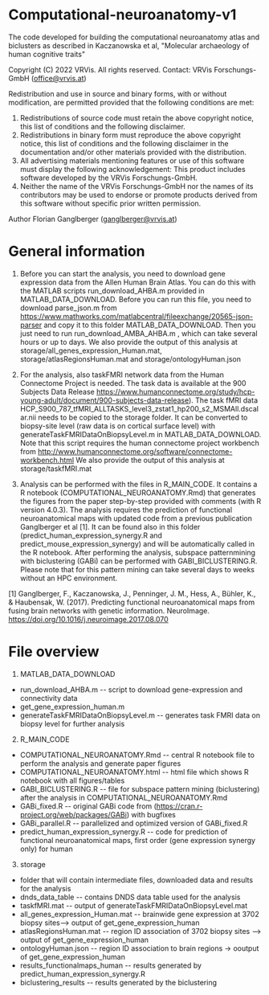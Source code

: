 # Computational-neuroanatomy-v1
The code developed for building the computational neuroanatomy atlas and biclusters as described in Kaczanowska et al, "Molecular archaeology of human cognitive traits"

Copyright (C) 2022 VRVis.
All rights reserved.
Contact: VRVis Forschungs-GmbH (office@vrvis.at)

Redistribution and use in source and binary forms, with or without
modification, are permitted provided that the following conditions are met:
1. Redistributions of source code must retain the above copyright
   notice, this list of conditions and the following disclaimer.
2. Redistributions in binary form must reproduce the above copyright
   notice, this list of conditions and the following disclaimer in the
   documentation and/or other materials provided with the distribution.
3. All advertising materials mentioning features or use of this software
   must display the following acknowledgement:
   This product includes software developed by the VRVis Forschungs-GmbH.
4. Neither the name of the VRVis Forschungs-GmbH nor the
   names of its contributors may be used to endorse or promote products
   derived from this software without specific prior written permission.

Author Florian Ganglberger (ganglberger@vrvis.at)

# General information
1) Before you can start the analysis, you need to download gene expression data from
the Allen Human Brain Atlas. You can do this with the MATLAB
scripts run_download_AHBA.m provided in MATLAB_DATA_DOWNLOAD. Before you can run this file,
you need to download  parse_json.m from https://www.mathworks.com/matlabcentral/fileexchange/20565-json-parser 
and copy it to this folder MATLAB_DATA_DOWNLOAD. Then you just need to run run_download_AMBA_AHBA.m , which can
take several hours or up to days.
We also provide the output of this analysis at storage/all_genes_expression_Human.mat, storage/atlasRegionsHuman.mat and storage/ontologyHuman.json

2) For the analysis, also taskFMRI network data from the Human Connectome Project is needed. The task data is available
at the 900 Subjects Data Release  https://www.humanconnectome.org/study/hcp-young-adult/document/900-subjects-data-release).
The task fMRI data HCP_S900_787_tfMRI_ALLTASKS_level3_zstat1_hp200_s2_MSMAll.dscalar.nii needs to be copied to the storage folder.
It can be converted to biopsy-site level (raw data is on cortical surface level) with generateTaskFMRIDataOnBiopsyLevel.m 
in MATLAB_DATA_DOWNLOAD. Note that this script  requires the human connectome project workbench 
from http://www.humanconnectome.org/software/connectome-workbench.html
We also provide the output of this analysis at storage/taskfMRI.mat

3) Analysis can be performed with the files in R_MAIN_CODE. It contains a R notebook (COMPUTATIONAL_NEUROANATOMY.Rmd) that
generates the figures from the paper step-by-step provided with comments (with R version 4.0.3). The analysis requires the prediction of functional
neuroanatomical maps with updated code from a previous publication Ganglberger et al [1]. It can be found also in this folder
(predict_human_expression_synergy.R and predict_mouse_expression_synergy) and will be automatically called in the R notebook.
After performing the analysis, subspace patternmining with biclustering (GABi) can be performed with GABI_BICLUSTERING.R. 
Please note that for this pattern mining can take several days to weeks without an HPC environment.

[1] Ganglberger, F., Kaczanowska, J., Penninger, J. M., Hess, A., Bühler, K., & Haubensak, W. (2017). 
Predicting functional neuroanatomical maps from fusing brain networks with genetic information. 
NeuroImage. https://doi.org/10.1016/j.neuroimage.2017.08.070


# File overview

1. MATLAB_DATA_DOWNLOAD
- run_download_AHBA.m 
-- script to download gene-expression and connectivity data
- get_gene_expression_human.m
- generateTaskFMRIDataOnBiopsyLevel.m
-- generates task FMRI data on biopsy level for further analysis
	
2. R_MAIN_CODE	
- COMPUTATIONAL_NEUROANATOMY.Rmd
-- central R notebook file to perform the analysis and generate paper figures
- COMPUTATIONAL_NEUROANATOMY.html
-- html file which shows R notebook with all figures/tables
- GABI_BICLUSTERING.R
-- file for subspace pattern mining (biclustering) after the analysis in COMPUTATIONAL_NEUROANATOMY.Rmd
- GABi_fixed.R
-- original GABi code from (https://cran.r-project.org/web/packages/GABi) with bugfixes
- GABi_parallel.R
-- parallelized and optimized version of GABi_fixed.R
- predict_human_expression_synergy.R
-- code for prediction of functional neuroanatomical maps, first order (gene expression synergy only) for human
	
3. storage
- folder that will contain intermediate files, downloaded data and results for the analysis
- dnds_data_table
-- contains DNDS data table used for the analysis
- taskfMRI.mat
-- output of generateTaskFMRIDataOnBiopsyLevel.mat
- all_genes_expression_Human.mat
-- brainwide gene expression at 3702 biopsy sites--> output of get_gene_expression_human
- atlasRegionsHuman.mat
-- region ID association of 3702 biopsy sites --> output of get_gene_expression_human
- ontologyHuman.json
-- region ID association to brain regions -> ooutput of get_gene_expression_human
- results_functionalmaps_human
-- results generated by predict_human_expression_synergy.R
- biclustering_results
-- results generated by the biclustering
